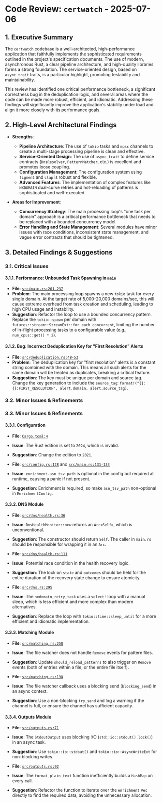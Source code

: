 # Code Review: `certwatch` - 2025-07-06

## 1. Executive Summary

The `certwatch` codebase is a well-architected, high-performance application that faithfully implements the sophisticated requirements outlined in the project's specification documents. The use of modern, asynchronous Rust, a clear pipeline architecture, and high-quality libraries forms a strong foundation. The service-oriented design, based on `async_trait` traits, is a particular highlight, promoting testability and maintainability.

This review has identified one critical performance bottleneck, a significant correctness bug in the deduplication logic, and several areas where the code can be made more robust, efficient, and idiomatic. Addressing these findings will significantly improve the application's stability under load and align it more closely with its performance goals.

## 2. High-Level Architectural Findings

*   **Strengths**:
    *   **Pipeline Architecture**: The use of `tokio` tasks and `mpsc` channels to create a multi-stage processing pipeline is clean and effective.
    *   **Service-Oriented Design**: The use of `async_trait` to define service contracts (`DnsResolver`, `PatternMatcher`, etc.) is excellent and promotes loose coupling.
    *   **Configuration Management**: The configuration system using `figment` and `clap` is robust and flexible.
    *   **Advanced Features**: The implementation of complex features like `NXDOMAIN` dual-curve retries and hot-reloading of patterns is sophisticated and well-executed.

*   **Areas for Improvement**:
    *   **Concurrency Strategy**: The main processing loop's "one task per domain" approach is a critical performance bottleneck that needs to be replaced with a bounded concurrency model.
    *   **Error Handling and State Management**: Several modules have minor issues with race conditions, inconsistent state management, and vague error contracts that should be tightened.

## 3. Detailed Findings & Suggestions

### 3.1. Critical Issues

#### 3.1.1. Performance: Unbounded Task Spawning in `main`
*   **File**: [`src/main.rs:201-237`](src/main.rs:201)
*   **Problem**: The main processing loop spawns a new `tokio` task for every single domain. At the target rate of 5,000-20,000 domains/sec, this will cause extreme overhead from task creation and scheduling, leading to high CPU usage and instability.
*   **Suggestion**: Refactor the loop to use a bounded concurrency pattern. Replace the `tokio::spawn` per domain with `futures::stream::StreamExt::for_each_concurrent`, limiting the number of in-flight processing tasks to a configurable value (e.g., `num_cpus::get() * 2`).

#### 3.1.2. Bug: Incorrect Deduplication Key for "First Resolution" Alerts
*   **File**: [`src/deduplication.rs:48-53`](src/deduplication.rs:48)
*   **Problem**: The deduplication key for "first resolution" alerts is a constant string combined with the domain. This means all such alerts for the same domain will be treated as duplicates, breaking a critical feature.
*   **Suggestion**: The key must be unique per domain and source tag. Change the key generation to include the `source_tag`: `format!("{}:{}:FIRST_RESOLUTION", alert.domain, alert.source_tag)`.

### 3.2. Minor Issues & Refinements
### 3.3. Minor Issues & Refinements

#### 3.3.1. Configuration
*   **File**: [`Cargo.toml:4`](Cargo.toml:4)
*   **Issue**: The Rust edition is set to `2024`, which is invalid.
*   **Suggestion**: Change the edition to `2021`.

*   **File**: [`src/config.rs:128`](src/config.rs:128) and [`src/main.rs:131-133`](src/main.rs:131)
*   **Issue**: `enrichment.asn_tsv_path` is optional in the config but required at runtime, causing a panic if not present.
*   **Suggestion**: Enrichment is required, so make `asn_tsv_path` non-optional in `EnrichmentConfig`.

#### 3.3.2. DNS Module
*   **File**: [`src/dns/health.rs:36`](src/dns/health.rs:36)
*   **Issue**: `DnsHealthMonitor::new` returns an `Arc<Self>`, which is unconventional.
*   **Suggestion**: The constructor should return `Self`. The caller in `main.rs` should be responsible for wrapping it in an `Arc`.

*   **File**: [`src/dns/health.rs:111`](src/dns/health.rs:111)
*   **Issue**: Potential race condition in the health recovery logic.
*   **Suggestion**: The lock on `state` and `outcomes` should be held for the entire duration of the recovery state change to ensure atomicity.

*   **File**: [`src/dns.rs:295`](src/dns.rs:295)
*   **Issue**: The `nxdomain_retry_task` uses a `select!` loop with a manual sleep, which is less efficient and more complex than modern alternatives.
*   **Suggestion**: Replace the loop with `tokio::time::sleep_until` for a more efficient and idiomatic implementation.

#### 3.3.3. Matching Module
*   **File**: [`src/matching.rs:258`](src/matching.rs:258)
*   **Issue**: The file watcher does not handle `Remove` events for pattern files.
*   **Suggestion**: Update `should_reload_patterns` to also trigger on `Remove` events (both of entries within a file, or the entire file itself).

*   **File**: [`src/matching.rs:198`](src/matching.rs:198)
*   **Issue**: The file watcher callback uses a blocking send (`blocking_send`) in an async context.
*   **Suggestion**: Use a non-blocking `try_send` and log a warning if the channel is full, or ensure the channel has sufficient capacity.

#### 3.3.4. Outputs Module
*   **File**: [`src/outputs.rs:71`](src/outputs.rs:71)
*   **Issue**: The `StdoutOutput` uses blocking I/O (`std::io::stdout().lock()`) in an async task.
*   **Suggestion**: Use `tokio::io::stdout()` and `tokio::io::AsyncWriteExt` for non-blocking writes.

*   **File**: [`src/outputs.rs:92`](src/outputs.rs:92)
*   **Issue**: The `format_plain_text` function inefficiently builds a `HashMap` on every call.
*   **Suggestion**: Refactor the function to iterate over the `enrichment` `Vec` directly to find the required data, avoiding the unnecessary allocation.
